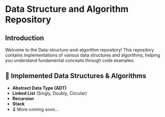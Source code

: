 # Data Structure and Algorithm Repository

## Introduction
  Welcome to the Data-structure-and-algorithm repository!
  This repository contains implementations of various data structures and algorithms, helping you understand fundamental concepts through code examples.

## 📜 Implemented Data Structures & Algorithms
- **Abstract Data Type (ADT)**
- **Linked List** (Singly, Doubly, Circular)
- **Recursion**
- **Stack**
- ⏳ More coming soon...

